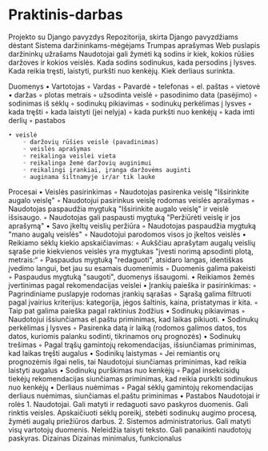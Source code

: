 # Praktinis-darbas

Projekto su Django pavyzdys
Repozitorija, skirta Django pavyzdžiams dėstant
Sistema daržininkams-mėgėjams
Trumpas aprašymas
Web puslapis daržininkų užrašams Naudotojai gali žymėti ką sodins ir kiek, kokios rūšies daržoves ir kokios veislės. Kada sodins sodinukus, kada persodins į lysves. Kada reikia tręsti, laistyti, purkšti nuo kenkėjų. Kiek derliaus surinkta. 

Duomenys
    • Vartotojas
        ◦ Vardas
        ◦ Pavardė
        ◦ telefonas
        ◦ el. paštas
        ◦ vietovė
    • daržas
        ◦ plotas metrais
        ◦ užsodinta veislė
        ◦ pasodinimo data (pasėjimo)
        ◦ sodinimas iš sėklų
        ◦ sodinukų pikiavimas
        ◦ sodinukų perkėlimas į lysves
        ◦ kada tręšti
        ◦ kada laistyti (jei nelyja)
        ◦ kada purkšti nuo kenkėjų
        ◦ kada imti derlių
        ◦ pastabos
          
    • veislė
        ◦ daržovių rūšies veislė (pavadinimas)
        ◦ veislės aprašymas
        ◦ reikalinga veislei vieta
        ◦ reikalinga žemė daržovių auginimui
        ◦ reikalingi įrankiai, įranga daržovėms auginti
        ◦ auginama šiltnamyje ir/ar tik lauke
          
Procesai
    • Veislės pasirinkimas
        ◦ Naudotojas pasirenka veislę "Išsirinkite augalo veislę"
        ◦ Naudotojui pasirinkus veislę rodomas veislės aprašymas
        ◦ Naudotojas paspaudžia mygtuką "Išsirinkite augalo veislę" ir veislė išsisaugo.
        ◦ Naudotojas gali paspausti mygtuką "Peržiūrėti veislę ir jos aprašymą"
    • Savo įkeltų veislių peržiūra
        ◦ Naudotojas paspaudžia mygtuką "mano augalų veislės"
        ◦ Naudotojui parodomos visos jo įkeltos veislės
    • Reikiamo sėklų kiekio apskaičiavimas:
        ◦ Aukščiau aprašytam augalų veislių sąraše prie kiekvienos veislės  yra mygtukas "įvesti norimą apsodinti plotą, metrais:“
        ◦ Paspaudus mygtuką "redaguoti", atsidaro langas, identiškas įvedimo langui, bet jau su esamais duomenimis
        ◦ Duomenis galima pakeisti
        ◦ Paspaudus mygtuką "saugoti", duomenys išsaugomi.
    • Reikiamos žemės įvertinimas pagal rekomendacijas veislei
    • Įrankių paieška ir pasirinkimas:
        ◦ Pagrindiniame puslapyje rodomas įrankių sąrašas
        ◦ Sąrašą galima filtruoti pagal įvairius kriterijus: kategorija, jėgos šaltinis, kaina, pristatymas ir kita.
        ◦ Taip pat galima paieška pagal raktinius žodžius
    • Sodinukų pikiavimas
        ◦ Naudotojui išsiunčiamas el.paštu priminimas, kad laikas pikiuoti.
    • Sodinukų perkėlimas į lysves
        ◦ Pasirenka datą ir laiką (rodomos galimos datos, tos datos, kuriomis palanku sodinti, tikrinamos orų prognozės)
    • Sodinukų trešimas
        ◦ Pagal trąšų gamintojų rekomendacijas, išsiunčiamas priminimas, kad laikas tręšti augalus
    • Sodinikų laistymas
        ◦ Jei remiantis orų prognozėmis ilgai nelis, tai Naudotojui siunčiamas priminimas, kad reikia laistyti augalus
    • Sodinukų purškimas nuo kenkėjų
        ◦ Pagal insekcisidų tiekėjų rekomendacijas siunčiamas priminimas, kad reikia purkšti sodinukus nuo kenkėjų
    • Derliaus nuėmimas
        ◦ Pagal sėklų gamintojų rekomendacijas derliaus nuėmimas, siunčiamas el.paštu priminimas
    • Pastabos
Naudotojai ir rolės
    1. Naudotojai. Gali matyti ir redaguoti savo paskyros duomenis. Gali rinktis veisles. Apskaičiuoti sėklų poreikį, stebėti sodinukų augimo procesą, žymėti augalų priežiūros darbus.
    2. Sistemos administratorius. Gali matyti visų vartotojų duomenis. Neleidžia taisyti teksto.  Gali panaikinti naudotojų paskyras.
Dizainas
Dizainas minimalus, funkcionalus
